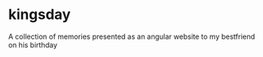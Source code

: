 # kingsday
A collection of memories presented as an angular website to my bestfriend on his birthday
